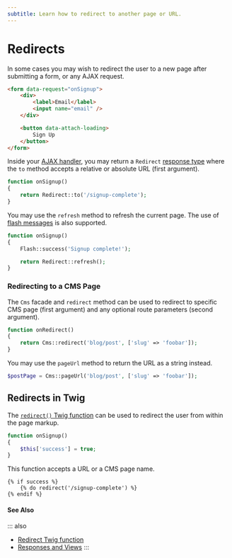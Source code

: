 ```yaml
---
subtitle: Learn how to redirect to another page or URL.
---
```

# Redirects

In some cases you may wish to redirect the user to a new page after submitting a form, or any AJAX request.

```html
<form data-request="onSignup">
    <div>
        <label>Email</label>
        <input name="email" />
    </div>

    <button data-attach-loading>
        Sign Up
    </button>
</form>
```

Inside your [AJAX handler](../ajax/handlers.md), you may return a `Redirect` [response type](../../extend/services/response-view.md) where the `to` method accepts a relative or absolute URL (first argument).

```php
function onSignup()
{
    return Redirect::to('/signup-complete');
}
```

You may use the `refresh` method to refresh the current page. The use of [flash messages](./flash-messages.md) is also supported.

```php
function onSignup()
{
    Flash::success('Signup complete!');

    return Redirect::refresh();
}
```

### Redirecting to a CMS Page

The `Cms` facade and `redirect` method can be used to redirect to specific CMS page (first argument) and any optional route parameters (second argument).

```php
function onRedirect()
{
    return Cms::redirect('blog/post', ['slug' => 'foobar']);
}
```

You may use the `pageUrl` method to return the URL as a string instead.

```php
$postPage = Cms::pageUrl('blog/post', ['slug' => 'foobar']);
```

## Redirects in Twig

The [`redirect()` Twig function](../../markup/function/redirect.md) can be used to redirect the user from within the page markup.

```php
function onSignup()
{
    $this['success'] = true;
}
```

This function accepts a URL or a CMS page name.

```twig
{% if success %}
    {% do redirect('/signup-complete') %}
{% endif %}
```

#### See Also

::: also
* [Redirect Twig function](../../markup/function/redirect.md)
* [Responses and Views](../../extend/services/response-view.md)
:::

